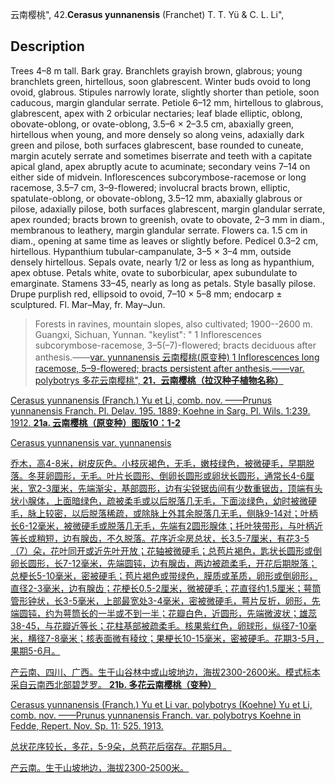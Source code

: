 云南樱桃",
42.**Cerasus yunnanensis** (Franchet) T. T. Yü & C. L. Li",

## Description
Trees 4–8 m tall. Bark gray. Branchlets grayish brown, glabrous; young branchlets green, hirtellous, soon glabrescent. Winter buds ovoid to long ovoid, glabrous. Stipules narrowly lorate, slightly shorter than petiole, soon caducous, margin glandular serrate. Petiole 6–12 mm, hirtellous to glabrous, glabrescent, apex with 2 orbicular nectaries; leaf blade elliptic, oblong, obovate-oblong, or ovate-oblong, 3.5–6 × 2–3.5 cm, abaxially green, hirtellous when young, and more densely so along veins, adaxially dark green and pilose, both surfaces glabrescent, base rounded to cuneate, margin acutely serrate and sometimes biserrate and teeth with a capitate apical gland, apex abruptly acute to acuminate; secondary veins 7–14 on either side of midvein. Inflorescences subcorymbose-racemose or long racemose, 3.5–7 cm, 3–9-flowered; involucral bracts brown, elliptic, spatulate-oblong, or obovate-oblong, 3.5–12 mm, abaxially glabrous or pilose, adaxially pilose, both surfaces glabrescent, margin glandular serrate, apex rounded; bracts brown to greenish, ovate to obovate, 2–3 mm in diam., membranous to leathery, margin glandular serrate. Flowers ca. 1.5 cm in diam., opening at same time as leaves or slightly before. Pedicel 0.3–2 cm, hirtellous. Hypanthium tubular-campanulate, 3–5 × 3–4 mm, outside densely hirtellous. Sepals ovate, nearly 1/2 or less as long as hypanthium, apex obtuse. Petals white, ovate to suborbicular, apex subundulate to emarginate. Stamens 33–45, nearly as long as petals. Style basally pilose. Drupe purplish red, ellipsoid to ovoid, 7–10 × 5–8 mm; endocarp ± sculptured. Fl. Mar–May, fr. May–Jun.

> Forests in ravines, mountain slopes, also cultivated; 1900--2600 m. Guangxi, Sichuan, Yunnan.
  "keylist": "
1 Inflorescences subcorymbose-racemose,  3–5(–7)-flowered; bracts deciduous  after anthesis.——<a href='/info/Cerasus yunnanensis var. yunnanensis?t=foc'>var. yunnanensis 云南樱桃(原变种)
1 Inflorescences long racemose,  5–9-flowered; bracts persistent  after anthesis.——<a href='/info/Cerasus yunnanensis var. polybotrys?t=foc'>var. polybotrys 多花云南樱桃",
**21．云南樱桃（拉汉种子植物名称）**

Cerasus yunnanensis (Franch.) Yu et Li, comb. nov. ——Prunus yunnanensis Franch. Pl. Delav. 195. 1889; Koehne in Sarg. Pl. Wils. 1:239. 1912.
**21a. 云南樱桃（原变种）图版10：1-2**

Cerasus yunnanensis var. yunnanensis

乔木，高4-8米，树皮灰色。小枝灰褐色，无毛，嫩枝绿色，被微硬毛，早期脱落。冬芽卵圆形，无毛。叶片长圆形、倒卵长圆形或卵状长圆形，通常长4-6厘米，宽2-3厘米，先端渐尖，基部圆形，边有尖锐锯齿间有少数重锯齿，顶端有头状小腺体，上面暗绿色，疏被柔毛或以后脱落几无毛，下面淡绿色，幼时被微硬毛，脉上较密，以后脱落稀疏，或除脉上外其余脱落几无毛，侧脉9-14对；叶柄长6-12毫米，被微硬毛或脱落几无毛，先端有2圆形腺体；托叶狭带形，与叶柄近等长或稍短，边有腺齿，不久脱落。花序近伞房总状，长3.5-7厘米，有花3-5（7）朵，花叶同开或近先叶开放；花轴被微硬毛；总苞片褐色，匙状长圆形或倒卵长圆形，长7-12毫米，先端圆钝，边有腺齿，两边被疏柔毛，开花后期脱落；总梗长5-10毫米，密被硬毛；苞片褐色或带绿色，膜质或革质，卵形或倒卵形，直径2-3毫米，边有腺齿；花梗长0.5-2厘米，微被硬毛；花直径约1.5厘米；萼筒管形钟状，长3-5毫米，上部最宽处3-4毫米，密被微硬毛，萼片反折，卵形，先端圆钝，约为萼筒长的一半或不到一半；花瓣白色，近圆形，先端微波状；雄蕊38-45，与花瓣近等长；花柱基部被疏柔毛。核果紫红色，卵球形，纵径7-10毫米，横径7-8毫米；核表面微有稜纹；果梗长10-15毫米，密被硬毛。花期3-5月，果期5-6月。

产云南、四川、广西。生于山谷林中或山坡地边，海拔2300-2600米。模式标本采自云南西北部碧芝罗。
**21b. 多花云南樱桃（变种）**

Cerasus yunnanensis (Franch.) Yu et Li var. polybotrys (Koehne) Yu et Li, comb. nov. ——Prunus yunnanensis Franch. var. polybotrys Koehne in Fedde, Repert. Nov. Sp. 11: 525. 1913.

总状花序较长，多花，5-9朵，总苞花后宿存。花期5月。

产云南。生于山坡地边，海拔2300-2500米。

